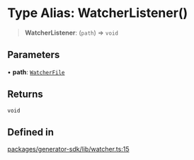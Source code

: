 # Type Alias: WatcherListener()

> **WatcherListener**: (`path`) => `void`

## Parameters

• **path**: [`WatcherFile`](../interfaces/WatcherFile.md)

## Returns

`void`

## Defined in

[packages/generator-sdk/lib/watcher.ts:15](https://github.com/andreisergiu98/baeta/blob/4c16a2c8fa14b6d48e42b6a2c2893542bd64b987/packages/generator-sdk/lib/watcher.ts#L15)
